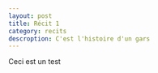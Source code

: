```yaml
---
layout: post
title: Récit 1
category: recits
descroption: C'est l'histoire d'un gars
---
```


Ceci est un test
